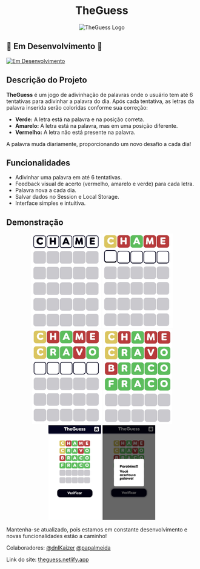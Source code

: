 <h1 align="center"> TheGuess </h1>

<p align="center">
  <img src="./imagens/logo-fundo.png" alt="TheGuess Logo"/>
</p>

## 🚀 Em Desenvolvimento 🚀

[![Em Desenvolvimento](https://img.shields.io/badge/status-Em%20Desenvolvimento-orange)](#)

## Descrição do Projeto

**TheGuess** é um jogo de adivinhação de palavras onde o usuário tem até 6 tentativas para adivinhar a palavra do dia. Após cada tentativa, as letras da palavra inserida serão coloridas conforme sua correção:

- **Verde:** A letra está na palavra e na posição correta.
- **Amarelo:** A letra está na palavra, mas em uma posição diferente.
- **Vermelho:** A letra não está presente na palavra.

A palavra muda diariamente, proporcionando um novo desafio a cada dia!

## Funcionalidades

- Adivinhar uma palavra em até 6 tentativas.
- Feedback visual de acerto (vermelho, amarelo e verde) para cada letra.
- Palavra nova a cada dia.
- Salvar dados no Session e Local Storage.
- Interface simples e intuitiva.

## Demonstração

<p align="center">
  <img src="./imagens/demo-sem-cor.jpg" alt="Demo1" height="250px"/>
  <img src="./imagens/demo-1.jpg" alt="Demo1" height="250px"/>
  <img src="./imagens/demo-2.jpg" alt="Demo2" height="250px"/>
  <img src="./imagens/demo-4.jpg" alt="Demo4" height="250px"/>
  <img src="./imagens/demo-fullscreen.jpg" alt="Demo Full Screen" height="250px"/>
  <img src="./imagens/demo-winner-msg.jpg" alt="Demo Full Screen" height="250px"/>
</p>

Mantenha-se atualizado, pois estamos em constante desenvolvimento e novas funcionalidades estão a caminho!

Colaboradores:
[@dnlKaizer](https://github.com/dnlKaizer)
[@papalmeida](https://github.com/papalmeida)

Link do site:
[theguess.netlify.app](https://theguess.netlify.app/)

